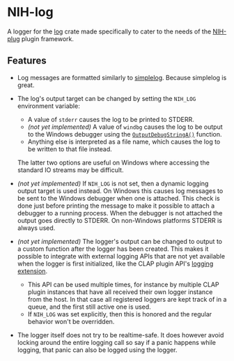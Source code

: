 # NIH-log

A logger for the [log](https://crates.io/crates/log) crate made specifically to
cater to the needs of the [NIH-plug](https://github.com/robbert-vdh/nih-plug)
plugin framework.

## Features

- Log messages are formatted similarly to
  [simplelog](https://crates.io/crates/simplelog). Because simplelog is great.
- The log's output target can be changed by setting the `NIH_LOG` environment
  variable:

  - A value of `stderr` causes the log to be printed to STDERR.
  - _(not yet implemented)_ A value of `windbg` causes the log to be output to
    the Windows debugger using the
    [`OutputDebugStringA()`](https://learn.microsoft.com/en-us/windows/win32/api/debugapi/nf-debugapi-outputdebugstringa)
    function.
  - Anything else is interpreted as a file name, which causes the log to be
    written to that file instead.

  The latter two options are useful on Windows where accessing the standard IO
  streams may be difficult.

- _(not yet implemented)_ If `NIH_LOG` is not set, then a dynamic logging output
  target is used instead. On Windows this causes log messages to be sent to the
  Windows debugger when one is attached. This check is done just before printing
  the message to make it possible to attach a debugger to a running process.
  When the debugger is not attached the output goes directly to STDERR. On
  non-Windows platforms STDERR is always used.
- _(not yet implemented)_ The logger's output can be changed to output to a custom function after the
  logger has been created. This makes it possible to integrate with external
  logging APIs that are not yet available when the logger is first initialized,
  like the CLAP plugin API's [logging
  extension](https://github.com/free-audio/clap/blob/main/include/clap/ext/log.h).
  - This API can be used multiple times, for instance by multiple CLAP plugin
    instances that have all received their own logger instance from the host. In
    that case all registered loggers are kept track of in a queue, and the first
    still active one is used.
  - If `NIH_LOG` was set explicitly, then this is honored and the regular
    behavior won't be overridden.
- The logger itself does not try to be realtime-safe. It does however avoid
  locking around the entire logging call so say if a panic happens while
  logging, that panic can also be logged using the logger.
